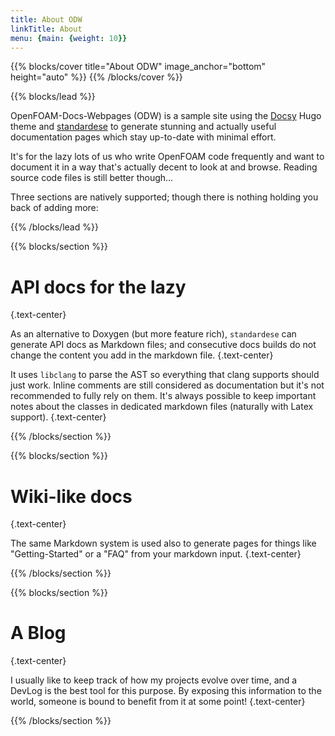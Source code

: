 ```yaml
---
title: About ODW
linkTitle: About
menu: {main: {weight: 10}}
---
```


{{% blocks/cover title="About ODW" image_anchor="bottom" height="auto" %}}
{{% /blocks/cover %}}

{{% blocks/lead %}}

OpenFOAM-Docs-Webpages (ODW) is a sample site using the [Docsy](https://github.com/google/docsy)
Hugo theme and [standardese](https://github.com/standardese/standardese) to generate stunning
and actually useful documentation pages which stay up-to-date with minimal effort.

It's for the lazy lots of us who write OpenFOAM code frequently and want to document it
in a way that's actually decent to look at and browse. Reading source code files is still
better though...

Three sections are natively supported; though there is nothing holding you back of adding more:

{{% /blocks/lead %}}

{{% blocks/section %}}

# API docs for the lazy
{.text-center}

As an alternative to Doxygen (but more feature rich), `standardese` can generate API docs
as Markdown files; and consecutive docs builds do not change the content you add in the markdown file.
{.text-center}

It uses `libclang` to parse the AST so everything that clang supports should just work. Inline comments
are still considered as documentation but it's not
recommended to fully rely on them. It's always possible to keep important notes about the classes in dedicated
markdown files (naturally with Latex support).
{.text-center}

{{% /blocks/section %}}

{{% blocks/section %}}

# Wiki-like docs
{.text-center}

The same Markdown system is used also to generate pages for things like "Getting-Started" or
a "FAQ" from your markdown input.
{.text-center}

{{% /blocks/section %}}

{{% blocks/section %}}

# A Blog
{.text-center}

I usually like to keep track of how my projects evolve over time, and a DevLog is the best tool for this purpose.
By exposing this information to the world, someone is bound to benefit from it at some point!
{.text-center}

{{% /blocks/section %}}
